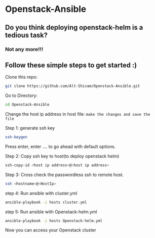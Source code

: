 # Openstack-Ansible
## Do you think deploying openstack-helm is a tedious task?

### Not any more!!!

## Follow these simple steps to get started :)
Clone this repo:
```bash
git clone https://github.com/Alt-Shivam/Openstack-Ansible.git
```
Go to Directory:
```bash
cd Openstack-Ansible
```
Change the host ip address in host file:
``make the changes and save the file``  
  
Step 1: generate ssh key
```bash
ssh-keygen
```
Press enter, enter .... to go ahead with default options.  
  
Step 2: Copy ssh key to host(to deploy openstack helm)
```bash
ssh-copy-id <host ip address>@<host ip address>
```
  
Step 3: Cross check the passwordless ssh to remote host.
```bash
ssh <hostname>@<HostIp>
```
  
step 4: Run ansible with cluster.yml
```bash
ansible-playbook -i hosts cluster.yml
```
  
step 5: Run ansible with Openstack-helm.yml
```bash
ansible-playbook -i hosts Openstack-helm.yml
```
  
Now you can access your Openstack cluster

